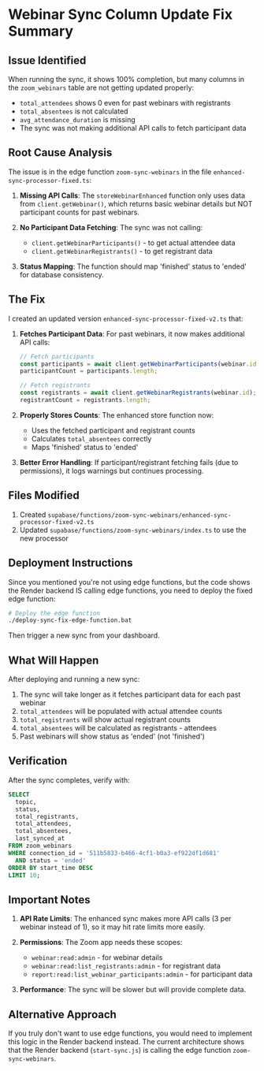 # Webinar Sync Column Update Fix Summary

## Issue Identified

When running the sync, it shows 100% completion, but many columns in the `zoom_webinars` table are not getting updated properly:
- `total_attendees` shows 0 even for past webinars with registrants
- `total_absentees` is not calculated
- `avg_attendance_duration` is missing
- The sync was not making additional API calls to fetch participant data

## Root Cause Analysis

The issue is in the edge function `zoom-sync-webinars` in the file `enhanced-sync-processor-fixed.ts`:

1. **Missing API Calls**: The `storeWebinarEnhanced` function only uses data from `client.getWebinar()`, which returns basic webinar details but NOT participant counts for past webinars.

2. **No Participant Data Fetching**: The sync was not calling:
   - `client.getWebinarParticipants()` - to get actual attendee data
   - `client.getWebinarRegistrants()` - to get registrant data

3. **Status Mapping**: The function should map 'finished' status to 'ended' for database consistency.

## The Fix

I created an updated version `enhanced-sync-processor-fixed-v2.ts` that:

1. **Fetches Participant Data**: For past webinars, it now makes additional API calls:
   ```typescript
   // Fetch participants
   const participants = await client.getWebinarParticipants(webinar.id);
   participantCount = participants.length;
   
   // Fetch registrants  
   const registrants = await client.getWebinarRegistrants(webinar.id);
   registrantCount = registrants.length;
   ```

2. **Properly Stores Counts**: The enhanced store function now:
   - Uses the fetched participant and registrant counts
   - Calculates `total_absentees` correctly
   - Maps 'finished' status to 'ended'

3. **Better Error Handling**: If participant/registrant fetching fails (due to permissions), it logs warnings but continues processing.

## Files Modified

1. Created `supabase/functions/zoom-sync-webinars/enhanced-sync-processor-fixed-v2.ts`
2. Updated `supabase/functions/zoom-sync-webinars/index.ts` to use the new processor

## Deployment Instructions

Since you mentioned you're not using edge functions, but the code shows the Render backend IS calling edge functions, you need to deploy the fixed edge function:

```bash
# Deploy the edge function
./deploy-sync-fix-edge-function.bat
```

Then trigger a new sync from your dashboard.

## What Will Happen

After deploying and running a new sync:
1. The sync will take longer as it fetches participant data for each past webinar
2. `total_attendees` will be populated with actual attendee counts
3. `total_registrants` will show actual registrant counts
4. `total_absentees` will be calculated as registrants - attendees
5. Past webinars will show status as 'ended' (not 'finished')

## Verification

After the sync completes, verify with:
```sql
SELECT 
  topic,
  status,
  total_registrants,
  total_attendees,
  total_absentees,
  last_synced_at
FROM zoom_webinars
WHERE connection_id = '511b5833-b466-4cf1-b0a3-ef922df1d681'
  AND status = 'ended'
ORDER BY start_time DESC
LIMIT 10;
```

## Important Notes

1. **API Rate Limits**: The enhanced sync makes more API calls (3 per webinar instead of 1), so it may hit rate limits more easily.

2. **Permissions**: The Zoom app needs these scopes:
   - `webinar:read:admin` - for webinar details
   - `webinar:read:list_registrants:admin` - for registrant data  
   - `report:read:list_webinar_participants:admin` - for participant data

3. **Performance**: The sync will be slower but will provide complete data.

## Alternative Approach

If you truly don't want to use edge functions, you would need to implement this logic in the Render backend instead. The current architecture shows that the Render backend (`start-sync.js`) is calling the edge function `zoom-sync-webinars`.
